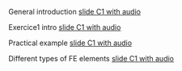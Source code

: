 General introduction [slide C1 with audio](https://app.amanote.com/note-taking/document/16c3c1e9-68a1-460c-b7a3-a0a48317e9a2)

Exercice1 intro [slide C1 with audio](https://app.amanote.com/note-taking/document/830f8ac0-7c6e-4585-b725-4493262a3a4d)

Practical example [slide C1 with audio](https://app.amanote.com/note-taking/document/7f788c32-3844-44f5-b357-cff084fcaacd)

Different types of FE elements [slide C1 with audio](https://app.amanote.com/note-taking/document/0746906a-1e85-4e31-bd69-95233fbcce88)
